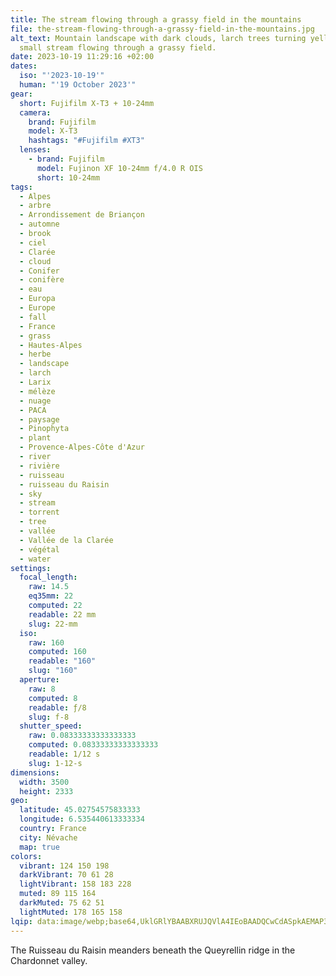 ```yaml
---
title: The stream flowing through a grassy field in the mountains
file: the-stream-flowing-through-a-grassy-field-in-the-mountains.jpg
alt_text: Mountain landscape with dark clouds, larch trees turning yellow, and a
  small stream flowing through a grassy field.
date: 2023-10-19 11:29:16 +02:00
dates:
  iso: "'2023-10-19'"
  human: "'19 October 2023'"
gear:
  short: Fujifilm X-T3 + 10-24mm
  camera:
    brand: Fujifilm
    model: X-T3
    hashtags: "#Fujifilm #XT3"
  lenses:
    - brand: Fujifilm
      model: Fujinon XF 10-24mm f/4.0 R OIS
      short: 10-24mm
tags:
  - Alpes
  - arbre
  - Arrondissement de Briançon
  - automne
  - brook
  - ciel
  - Clarée
  - cloud
  - Conifer
  - conifère
  - eau
  - Europa
  - Europe
  - fall
  - France
  - grass
  - Hautes-Alpes
  - herbe
  - landscape
  - larch
  - Larix
  - mélèze
  - nuage
  - PACA
  - paysage
  - Pinophyta
  - plant
  - Provence-Alpes-Côte d'Azur
  - river
  - rivière
  - ruisseau
  - ruisseau du Raisin
  - sky
  - stream
  - torrent
  - tree
  - vallée
  - Vallée de la Clarée
  - végétal
  - water
settings:
  focal_length:
    raw: 14.5
    eq35mm: 22
    computed: 22
    readable: 22 mm
    slug: 22-mm
  iso:
    raw: 160
    computed: 160
    readable: "160"
    slug: "160"
  aperture:
    raw: 8
    computed: 8
    readable: ƒ/8
    slug: f-8
  shutter_speed:
    raw: 0.08333333333333333
    computed: 0.08333333333333333
    readable: 1/12 s
    slug: 1-12-s
dimensions:
  width: 3500
  height: 2333
geo:
  latitude: 45.02754575833333
  longitude: 6.535440613333334
  country: France
  city: Névache
  map: true
colors:
  vibrant: 124 150 198
  darkVibrant: 70 61 28
  lightVibrant: 158 183 228
  muted: 89 115 164
  darkMuted: 75 62 51
  lightMuted: 178 165 158
lqip: data:image/webp;base64,UklGRlYBAABXRUJQVlA4IEoBAADQCwCdASpkAEMAP3GgxVi0q7+qMVa7g/AuCWNtk4AFQSUbX/bAiap28OBE1scSNweF3hn1Bgm7aTfROlB9/kvbz0/Zf9kiHHvrYzIpHbgXlX7TPldye7hbMqSrdSXdIumuEda7VjxgAP6zxn5WcLp9fteKbotWPbIetgkPSvKOfEXVzz1N/KukTRiLHEaao3xir+o5KhgaCbhiAA+4P5yox7CTbyyU8ZXXFy1NsvJpugerUfu/rLw5isKMlxWqK4IXTgIKxrNzwg0OoPjta4ROynHR6bF2wFtRZGA0mH/1pZ5nh/3Q7PsChTqSe+oNBQNd5cGAKPVsQ5re7na0o5PxEFjhqaAZlKdLuycNkzne/I/I7uGSVRherUKbuPaNJf4WuOxoSyXlG8F82n+TCaJu4bPz43kBoSI+srh50uKflyF7oCrKb8tAAAA=
---
```


The Ruisseau du Raisin meanders beneath the Queyrellin ridge in the Chardonnet valley.
